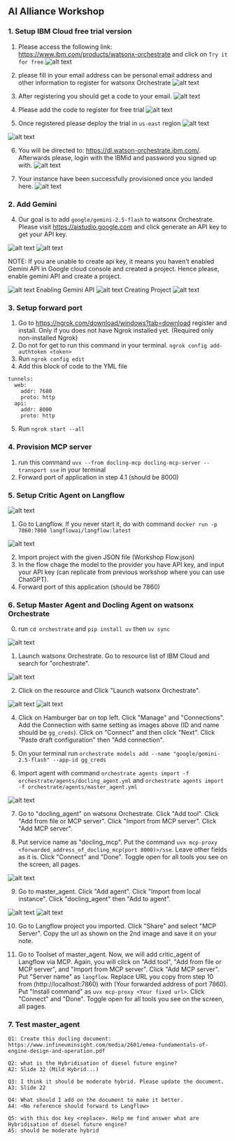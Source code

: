 ## AI Alliance Workshop

### 1. Setup IBM Cloud free trial version
1. Please access the following link:
https://www.ibm.com/products/watsonx-orchestrate and click on `Try it for free`
![alt text](assets/images/image.png)

2. please fill in your email address can be personal email address and other information to register for watsonx Orchestrate
![alt text](assets/images/image-1.png)


3. After registering you should get a code to your email.
![alt text](assets/images/image-2.png)

4. Please add the code to register for free trial
![alt text](assets/images/image-3.png)

5. Once registered please deploy the trial in `us-east` region
![alt text](assets/images/image-4.png)

![alt text](assets/images/image-5.png)

6. You will be directed to: https://dl.watson-orchestrate.ibm.com/. Afterwards please, login with the IBMid and password you signed up with.
![alt text](assets/images/image-7.png)

7. Your instance have been successfully provisioned once you landed here.
![alt text](assets/images/image-8.png)

### 2. Add Gemini
4. Our goal is to add `google/gemini-2.5-flash` to watsonx Orchestrate. Please visit https://aistudio.google.com and click generate an API key to get your API key.

![alt text](assets/images/getapikey.png)
![alt text](assets/images/success.png)

NOTE:
If you are unable to create api key, it means you haven't enabled Gemini API in Google cloud console and created a project. Hence please, enable gemini API and create a project.

![alt text](assets/images/unabletocreatekey.png)
Enabling Gemini API
![alt text](assets/images/enablegemini.png)
Creating Project
![alt text](assets/images/create-gcpproject.png)

### 3. Setup forward port
1. Go to https://ngrok.com/download/windows?tab=download register and install. Only if you does not have Ngrok installed yet.
(Required only non-installed Ngrok)
2. Do not for get to run this command in your terminal. `ngrok config add-authtoken <token>`
3. Run `ngrok config edit`
4. Add this block of code to the YML file
```
tunnels:
  web:
    addr: 7680
    proto: http
  api:
    addr: 8000
    proto: http
```
5. Run `ngrok start --all`

### 4. Provision MCP server
1. run this command `uvx --from docling-mcp docling-mcp-server --transport sse` in your terminal
2. Forward port of application in step 4.1 (should be 8000)

### 5. Setup Critic Agent on Langflow

![alt text](assets/step5/image.png)

1. Go to Langflow. If you never start it, do with command `docker run -p 7860:7860 langflowai/langflow:latest`

![alt text](assets/step5/image2.png)

2. Import project with the given JSON file (Workshop Flow.json)
3. In the flow chage the model to the provider you have API key, and input your API key (can replicate from previous workshop where you can use ChatGPT).
4. Forward port of this application (should be 7860)

### 6. Setup Master Agent and Docling Agent on watsonx Orchestrate

0. run `cd orchestrate` and `pip install uv` then `uv sync`

![alt text](assets/step6/image.png)

1. Launch watsonx Orchestrate. Go to resource list of IBM Cloud and search for "orchestrate". 

![alt text](assets/step6/image2.png)

2. Click on the resource and Click "Launch watsonx Orchestrate".

![alt text](assets/step6/image_1.png)
![alt text](assets/step6/image_2.png)

4. Click on Hamburger bar on top left. Click "Manage" and "Connections". Add the Connection with same setting as images above (ID and name should be `gg_creds`). Click on "Connect" and then click "Next". Click "Paste draft configuration" then "Add connection".

5. On your terminal run `orchestrate models add --name "google/gemini-2.5-flash" --app-id gg_creds`

6. Import agent with command `orchestrate agents import -f orchestrate/agents/docling_agent.yml` and `orchestrate agents import -f orchestrate/agents/master_agent.yml`

![alt text](assets/step6/image6.png)

7. Go to "docling_agent" on watsonx Orchestrate. Click "Add tool". Click "Add from file or MCP server". Click "Import from MCP server". Click "Add MCP server".

8. Put service name as "docling_mcp". Put the command `uvx mcp-proxy <forwarded_address_of_docling_mcp(port 8000)>/sse`. Leave other fields as it is. Click "Connect" and "Done". Toggle open for all tools you see on the screen, all pages.

![alt text](assets/step6/image7.png)

9. Go to master_agent. Click "Add agent". Click "Import from local instance". Click "docling_agent" then "Add to agent".

![alt text](assets/step6/image8.png)
![alt text](assets/step6/image9.png)

10. Go to Langflow project you imported. Click "Share" and select "MCP Server". Copy the url as shown on the 2nd image and save it on your note. 

11. Go to Toolset of master_agent. Now, we will add critic_agent of Langflow via MCP. Again, you will click on "Add tool", "Add from file or MCP server", and "Import from MCP server". Click "Add MCP server". Put "Server name" as `langflow`. Replace URL you copy from step 10 from (http://localhost:7860) with (Your forwarded address of port 7860). Put "Install command" as `uvx mcp-proxy <Your fixed url>`. Click "Connect" and "Done". Toggle open for all tools you see on the screen, all pages. 

### 7. Test master_agent
```
Q1: Create this docling document: https://www.infineuminsight.com/media/2601/emea-fundamentals-of-engine-design-and-operation.pdf
```
```
Q2: what is the Hybridisation of diesel future engine?
A2: Slide 32 (Mild Hybrid...)
```
```
Q3: I think it should be moderate hybrid. Please update the document.
A3: Slide 22
```
```
Q4: What should I add on the document to make it better.
A4: <No reference should forward to Langflow>
```
```
Q5: with this doc key <replace>. Help me find answer what are Hybridisation of diesel future engine?
A5: should be moderate hybrid
```


